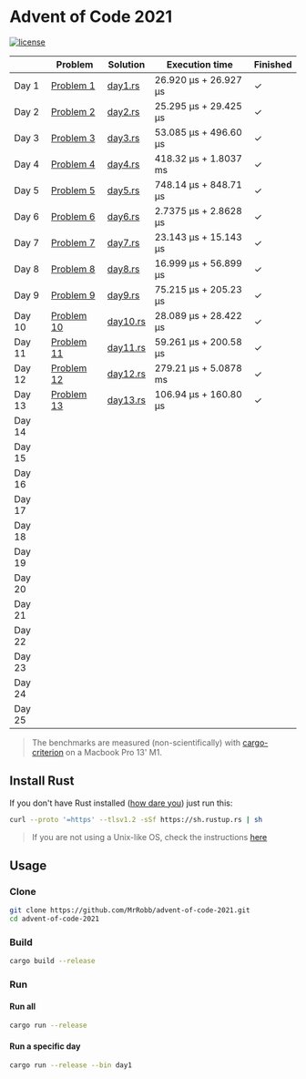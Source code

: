 # Advent of Code 2021

[![license](https://img.shields.io/badge/license-MIT-blue.svg)](https://github.com/MrRobb/advent-of-code-2019/blob/master/LICENSE)

|        | Problem                                            | Solution                                                                         | Execution time        | Finished |
|--------|----------------------------------------------------|----------------------------------------------------------------------------------|-----------------------|----------|
| Day 1  | [Problem 1](https://adventofcode.com/2021/day/1)   | [day1.rs](https://github.com/MrRobb/advent-of-code-2021/blob/main/src/day1.rs)   | 26.920 μs + 26.927 μs | ✓        |
| Day 2  | [Problem 2](https://adventofcode.com/2021/day/2)   | [day2.rs](https://github.com/MrRobb/advent-of-code-2021/blob/main/src/day2.rs)   | 25.295 μs + 29.425 μs | ✓        |
| Day 3  | [Problem 3](https://adventofcode.com/2021/day/3)   | [day3.rs](https://github.com/MrRobb/advent-of-code-2021/blob/main/src/day3.rs)   | 53.085 μs + 496.60 μs | ✓        |
| Day 4  | [Problem 4](https://adventofcode.com/2021/day/4)   | [day4.rs](https://github.com/MrRobb/advent-of-code-2021/blob/main/src/day4.rs)   | 418.32 μs + 1.8037 ms | ✓        |
| Day 5  | [Problem 5](https://adventofcode.com/2021/day/5)   | [day5.rs](https://github.com/MrRobb/advent-of-code-2021/blob/main/src/day5.rs)   | 748.14 μs + 848.71 μs | ✓        |
| Day 6  | [Problem 6](https://adventofcode.com/2021/day/6)   | [day6.rs](https://github.com/MrRobb/advent-of-code-2021/blob/main/src/day6.rs)   | 2.7375 μs + 2.8628 μs | ✓        |
| Day 7  | [Problem 7](https://adventofcode.com/2021/day/7)   | [day7.rs](https://github.com/MrRobb/advent-of-code-2021/blob/main/src/day7.rs)   | 23.143 μs + 15.143 μs | ✓        |
| Day 8  | [Problem 8](https://adventofcode.com/2021/day/8)   | [day8.rs](https://github.com/MrRobb/advent-of-code-2021/blob/main/src/day8.rs)   | 16.999 μs + 56.899 μs | ✓        |
| Day 9  | [Problem 9](https://adventofcode.com/2021/day/9)   | [day9.rs](https://github.com/MrRobb/advent-of-code-2021/blob/main/src/day9.rs)   | 75.215 μs + 205.23 μs | ✓        |
| Day 10 | [Problem 10](https://adventofcode.com/2021/day/10) | [day10.rs](https://github.com/MrRobb/advent-of-code-2021/blob/main/src/day10.rs) | 28.089 μs + 28.422 μs | ✓        |
| Day 11 | [Problem 11](https://adventofcode.com/2021/day/11) | [day11.rs](https://github.com/MrRobb/advent-of-code-2021/blob/main/src/day11.rs) | 59.261 μs + 200.58 μs | ✓        |
| Day 12 | [Problem 12](https://adventofcode.com/2021/day/12) | [day12.rs](https://github.com/MrRobb/advent-of-code-2021/blob/main/src/day12.rs) | 279.21 μs + 5.0878 ms | ✓        |
| Day 13 | [Problem 13](https://adventofcode.com/2021/day/13) | [day13.rs](https://github.com/MrRobb/advent-of-code-2021/blob/main/src/day13.rs) | 106.94 μs + 160.80 μs | ✓        |
| Day 14 |                                                    |                                                                                  |                       |          |
| Day 15 |                                                    |                                                                                  |                       |          |
| Day 16 |                                                    |                                                                                  |                       |          |
| Day 17 |                                                    |                                                                                  |                       |          |
| Day 18 |                                                    |                                                                                  |                       |          |
| Day 19 |                                                    |                                                                                  |                       |          |
| Day 20 |                                                    |                                                                                  |                       |          |
| Day 21 |                                                    |                                                                                  |                       |          |
| Day 22 |                                                    |                                                                                  |                       |          |
| Day 23 |                                                    |                                                                                  |                       |          |
| Day 24 |                                                    |                                                                                  |                       |          |
| Day 25 |                                                    |                                                                                  |                       |          |

> The benchmarks are measured (non-scientifically) with [cargo-criterion](https://github.com/bheisler/cargo-criterion) on a Macbook Pro 13' M1.

## Install Rust

If you don't have Rust installed ([how dare you](https://media.giphy.com/media/U1aN4HTfJ2SmgB2BBK/giphy.gif)) just run this:

```sh
curl --proto '=https' --tlsv1.2 -sSf https://sh.rustup.rs | sh
```

> If you are not using a Unix-like OS, check the instructions [here](https://www.rust-lang.org/tools/install)
## Usage

### Clone

```sh
git clone https://github.com/MrRobb/advent-of-code-2021.git
cd advent-of-code-2021
```

### Build

```sh
cargo build --release
```

### Run

#### Run all

```sh
cargo run --release
```

#### Run a specific day

```sh
cargo run --release --bin day1
```
